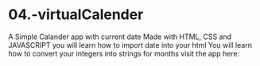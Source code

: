 # 04.-virtualCalender
A Simple Calander app with current date 
Made with HTML, CSS and JAVASCRIPT you will learn how to import date into your html
You will learn how to convert your integers into strings for months
visit the app here:
